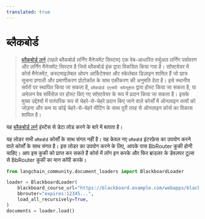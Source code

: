 ```yaml
---
translated: true
---
```


# ब्लैकबोर्ड

>[ब्लैकबोर्ड लर्न](https://en.wikipedia.org/wiki/Blackboard_Learn) (पहले ब्लैकबोर्ड लर्निंग मैनेजमेंट सिस्टम) एक वेब-आधारित वर्चुअल लर्निंग पर्यावरण और लर्निंग मैनेजमेंट सिस्टम है जिसे ब्लैकबोर्ड इंक द्वारा विकसित किया गया है। सॉफ़्टवेयर में कोर्स मैनेजमेंट, कस्टमाइज़ेबल ओपन आर्किटेक्चर और स्केलेबल डिज़ाइन शामिल हैं जो छात्र सूचना प्रणाली और प्रमाणीकरण प्रोटोकॉल के साथ एकीकरण की अनुमति देता है। इसे स्थानीय सर्वरों पर स्थापित किया जा सकता है, `ब्लैकबोर्ड एएसपी सॉल्यूशंस` द्वारा होस्ट किया जा सकता है, या अमेज़न वेब सर्विसेज़ पर होस्ट किए गए सॉफ़्टवेयर के रूप में प्रदान किया जा सकता है। इसके मुख्य उद्देश्यों में पारंपरिक रूप से चेहरे-से-चेहरे प्रदान किए जाने वाले कोर्सों में ऑनलाइन तत्वों को जोड़ना और कम या कोई चेहरे-से-चेहरे मीटिंग के साथ पूरी तरह से ऑनलाइन कोर्स का विकास शामिल है।

यह [ब्लैकबोर्ड लर्न](https://www.anthology.com/products/teaching-and-learning/learning-effectiveness/blackboard-learn) इंस्टेंस से डेटा लोड करने के बारे में बताता है।

यह लोडर सभी `ब्लैकबोर्ड` कोर्सों के साथ संगत नहीं है। यह केवल नए `ब्लैकबोर्ड` इंटरफ़ेस का उपयोग करने वाले कोर्सों के साथ संगत है।
इस लोडर का उपयोग करने के लिए, आपके पास BbRouter कुकी होनी चाहिए। आप इस कुकी को प्राप्त कर सकते हैं कोर्स में लॉग इन करके और फिर ब्राउज़र के डेवलपर टूल्स से BbRouter कुकी का मान कॉपी करके।

```python
from langchain_community.document_loaders import BlackboardLoader

loader = BlackboardLoader(
    blackboard_course_url="https://blackboard.example.com/webapps/blackboard/execute/announcement?method=search&context=course_entry&course_id=_123456_1",
    bbrouter="expires:12345...",
    load_all_recursively=True,
)
documents = loader.load()
```
